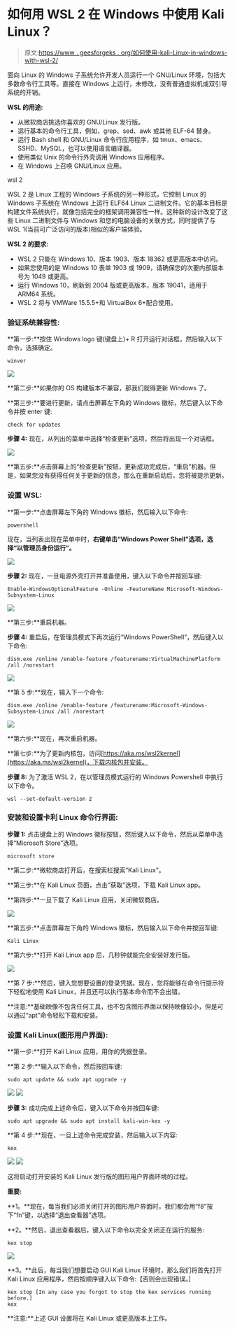 # 如何用 WSL 2 在 Windows 中使用 Kali Linux？

> 原文:[https://www . geesforgeks . org/如何使用-kali-Linux-in-windows-with-wsl-2/](https://www.geeksforgeeks.org/how-to-use-kali-linux-in-windows-with-wsl-2/)

面向 Linux 的 Windows 子系统允许开发人员运行一个 GNU/Linux 环境，包括大多数命令行工具等。直接在 Windows 上运行，未修改，没有普通虚拟机或双引导系统的开销。

**WSL 的用途:**

*   从微软商店挑选你喜欢的 GNU/Linux 发行版。
*   运行基本的命令行工具，例如，grep、sed、awk 或其他 ELF-64 替身。
*   运行 Bash shell 和 GNU/Linux 命令行应用程序，如 tmux、emacs、SSHD、MySQL，也可以使用语言编译器。
*   使用类似 Unix 的命令行外壳调用 Windows 应用程序。
*   在 Windows 上召唤 GNU/Linux 应用。

wsl 2

WSL 2 是 Linux 工程的 Windows 子系统的另一种形式，它控制 Linux 的 Windows 子系统在 Windows 上运行 ELF64 Linux 二进制文件。它的基本目标是构建文件系统执行，就像包括完全的框架调用兼容性一样。这种新的设计改变了这些 Linux 二进制文件与 Windows 和您的电脑设备的关联方式，同时提供了与 WSL 1(当前可广泛访问的版本)相似的客户端体验。

**WSL 2 的要求:**

*   WSL 2 只能在 Windows 10、版本 1903、版本 18362 或更高版本中访问。
*   如果您使用的是 Windows 10 表单 1903 或 1909，请确保您的次要内部版本号为 1049 或更高。
*   运行 Windows 10，刷新到 2004 版或更高版本，版本 19041，适用于 ARM64 系统。
*   WSL 2 将与 VMWare 15.5.5+和 VirtualBox 6+配合使用。

### 验证系统兼容性:

**第一步:**按住 Windows logo 键(键盘上)+ R 打开运行对话框，然后输入以下命令，选择确定。

```
winver

```

![](img/497faa8becba84d40b7a796f9285011a.png)

**第二步:**如果你的 OS 构建版本不兼容，那我们就得更新 Windows 了。

**第三步:**要进行更新，请点击屏幕左下角的 Windows 徽标，然后键入以下命令并按 enter 键:

```
check for updates

```

**步骤 4:** 现在，从列出的菜单中选择“检查更新”选项，然后将出现一个对话框。

![](img/cd3b420db461a79173a4b6e9fab42612.png)

**第五步:**点击屏幕上的“检查更新”按钮，更新成功完成后，“重启”机器。但是，如果您没有获得任何关于更新的信息，那么在重新启动后，您将被提示更新。

### 设置 WSL:

**第一步:**点击屏幕左下角的 Windows 徽标，然后输入以下命令:

```
powershell

```

现在，当列表出现在菜单中时，**右键单击“Windows Power Shell”选项，**选择**“以管理员身份运行”。**

![](img/65c70452b8558d16ec654a5e8b479647.png)

**步骤 2:** 现在，一旦电源外壳打开并准备使用，键入以下命令并按回车键:

```
Enable-WindowsOptionalFeature -Online -FeatureName Microsoft-Windows-Subsystem-Linux

```

![](img/e8fba94789713667deee1dfd66500e08.png)

**第三步:**重启机器。

**步骤 4:** 重启后，在管理员模式下再次运行“Windows PowerShell”，然后键入以下命令:

```
dism.exe /online /enable-feature /featurename:VirtualMachinePlatform /all /norestart

```

![](img/3ac3091335f51bcb4b589b2e4d788e2f.png)

**第 5 步:**现在，输入下一个命令:

```
dism.exe /online /enable-feature /featurename:Microsoft-Windows-Subsystem-Linux /all /norestart

```

![](img/faa1cc1e332de1519e9769fad6d9cc54.png)

**第六步:**现在，再次重启机器。

**第七步:**为了更新内核包，访问[https://aka.ms/wsl2kernel](https://aka.ms/wsl2kernel)，下载内核包并安装。

**步骤 8:** 为了激活 WSL 2，在以管理员模式运行的 Windows Powershell 中执行以下命令。

```
wsl --set-default-version 2

```

### 安装和设置卡利 Linux 命令行界面:

**步骤 1:** 点击键盘上的 Windows 徽标按钮，然后键入以下命令，然后从菜单中选择“Microsoft Store”选项。

```
microsoft store

```

**第二步:**微软商店打开后，在搜索栏搜索“Kali Linux”。

**第三步:**在 Kali Linux 页面，点击“获取”选项，下载 Kali Linux app。

**第四步:**一旦下载了 Kali Linux 应用，关闭微软商店。

![](img/7d2eac436bcf050550a9760413ad2e3d.png)

**第五步:**点击屏幕左下角的 Windows 徽标，然后输入以下命令并按回车键:

```
Kali Linux

```

**第六步:**打开 Kali Linux app 后，几秒钟就能完全安装好发行版。

![](img/9939683f8a4b93a1eb24a8aea0e77cd7.png)

**第 7 步:**然后，键入您想要设置的登录凭据。现在，您将能够在命令行提示符下轻松地使用 Kali Linux，并且还可以执行基本命令而不会出错。

**注意:**基础映像不包含任何工具，也不包含图形界面以保持映像较小，但是可以通过“apt”命令轻松下载和安装。

### 设置 Kali Linux(图形用户界面):

**第一步:**打开 Kali Linux 应用，用你的凭据登录。

**第 2 步:**输入以下命令，然后按回车键:

```
sudo apt update && sudo apt upgrade -y

```

![](img/d7176aa7b40d1b9a70db2b3269798049.png) ![](img/5ae539edd0c464d6aa68b0b8c3548b90.png)

**步骤 3:** 成功完成上述命令后，键入以下命令并按回车键:

```
sudo apt upgrade && sudo apt install kali-win-kex -y

```

**第 4 步:**现在，一旦上述命令完成安装，然后输入以下内容:

```
kex

```

![](img/14479c375997bb66c649c4df55f6d5d0.png) ![](img/56e4b848a9f294257448baab12ae5a86.png)

这将启动打开安装的 Kali Linux 发行版的图形用户界面环境的过程。

**重要:**

**1。**现在，每当我们必须关闭打开的图形用户界面时，我们都会用“f8”按下“fn”键，以选择“退出查看器”选项。

**2。**然后，退出查看器后，键入以下命令以完全关闭正在运行的服务:

```
kex stop

```

![](img/bf33943ea177e17bb63ab2cbdfb74e02.png)

**3。**此后，每当我们想要启动 GUI Kali Linux 环境时，那么我们将首先打开 Kali Linux 应用程序，然后按顺序键入以下命令:【否则会出现错误。]

```
kex stop [In any case you forgot to stop the kex services running before.]
kex

```

**注意:**上述 GUI 设置将在 Kali Linux 或更高版本上工作。